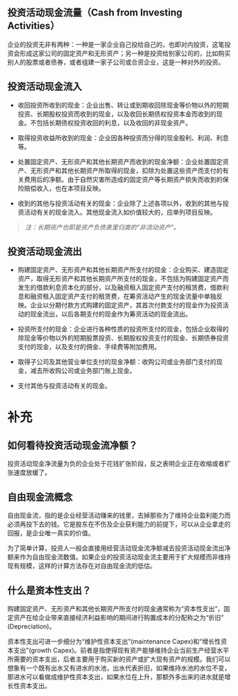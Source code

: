 ## 投资活动现金流量（Cash from Investing Activities）

企业的投资无非有两种：一种是一家企业自己投给自己的，也即对内投资，这笔投资会形成这家公司的固定资产和无形资产；另一种是投资给别家公司的，比如购买别人的股票或者债券，或者组建一家子公司或合资企业，这是一种对外的投资。


## 投资活动现金流入

- 收回投资所收到的现金：企业出售、转让或到期收回除现金等价物以外的短期投资、长期股权投资而收到的现金，以及收回长期债权投资本金而收到的现金。不包括长期债权投资收回的利息，以及收回的非现金资产。

- 取得投资收益所收到的现金：企业因各种投资而分得的现金股利、利润、利息等。

- 处置固定资产、无形资产和其他长期资产而收到的现金净额：企业处置固定资产、无形资产和其他长期资产所取得的现金，扣除为处置这些资产而支付的有关费用后的净额。由于自然灾害所造成的固定资产等长期资产损失而收到的保险赔偿收入，也在本项目反映。

- 收到的其他与投资活动有关的现金：企业除了上述各项以外，收到的其他与投资活动有关的现金流入。其他现金流入如价值较大的，应单列项目反映。

>*注：长期资产也即是资产负债表里归类的“非流动资产”。*


## 投资活动现金流出

- 购建固定资产、无形资产和其他长期资产所支付的现金：企业购买、建造固定资产，取得无形资产和其他长期资产所支付的现金，不包括为购建固定资产而发生的借款利息资本化的部分，以及融资租入固定资产支付的租赁费，借款利息和融资租入固定资产支付的租赁费，在筹资活动产生的现金流量中单独反映。企业以分期付款方式购建的固定资产，其首次付款支付的现金作为投资活动的现金流出，以后各期支付的现金作为筹资活动的现金流出。

- 投资所支付的现金：企业进行各种性质的投资所支付的现金，包括企业取得的除现金等价物以外的短期股票投资、长期股权投资支付的现金、长期债券投资支付的现金，以及支付的佣金、手续费等附加费用。

- 取得子公司及其他营业单位支付的现金净额：收购公司或业务部门支付的现金，减去所收购公司或业务部门账上现金。

- 支付其他与投资活动有关的现金。


# 补充

## 如何看待投资活动现金流净额？

投资活动现金净流量为负的企业处于花钱扩张阶段，反之表明企业正在收缩或者扩张速度放缓了。

## 自由现金流概念

自由现金流，指的是企业经营活动赚来的钱里，去掉那些为了维持企业盈利能力而必须再投下去的钱。它是股东在不伤及企业获利能力的前提下，可以从企业拿走的回报，是企业唯一真实的价值。

为了简单计算，投资人一般会直接用经营活动现金流净额减去投资活动现金流出净额来作为自由现金流数值。如果企业的投资活动现金流主要用于扩大规模而非维持现有规模，这样的计算方法存在对自由现金流的低估。

## 什么是资本性支出？

购建固定资产、无形资产和其他长期资产所支付的现金通常称为“资本性支出”，固定资产在给企业带来直接经济利益影响的期间进行购置成本的分配称之为“折旧” (Depreciation)。

资本性支出可进一步细分为“维护性资本支出”(maintenance Capex)和“增长性资本支出”(growth Capex)。前者是指使得现有资产能够维持企业当前生产经营水平所需要的资本支出，后者主要用于购买新的资产或扩大现有资产的规模。我们可以想象有一个既有出水又有进水的水池，出水代表折旧，如果维持水池的水位不变，那进水可以看做成维护性资本支出，如果水位在上升，那额外多出来的进水就是增长性资本支出。
